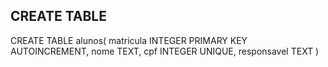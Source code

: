 ## CREATE TABLE

CREATE TABLE alunos(
  matricula INTEGER PRIMARY KEY AUTOINCREMENT,
  nome TEXT,
  cpf INTEGER UNIQUE,
  responsavel TEXT
)
